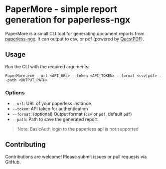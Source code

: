 # PaperMore - simple report generation for paperless-ngx

PaperMore is a small CLI tool for generating document reports from [paperless-ngx](https://github.com/paperless-ngx/paperless-ngx). It can output to csv, or pdf (powered by [QuestPDF](https://github.com/QuestPDF/QuestPDF)).

## Usage

Run the CLI with the required arguments:

```pwsh
PaperMore.exe --url <API_URL> --token <API_TOKEN> --format <csv|pdf> --path <OUTPUT_PATH>
```

### Options

- `--url`: URL of your paperless instance
- `--token`: API token for authentication
- `--format`: (optional) Output format (`csv` or `pdf`, default `pdf`)
- `--path`: Path to save the generated report

> Note: BasicAuth login to the paperless api is not supported

## Contributing

Contributions are welcome! Please submit issues or pull requests via GitHub.
